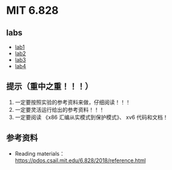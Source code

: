 # MIT 6.828

## labs

- [lab1](./docs/lab1.md)
- [lab2](./docs/lab2.md)
- [lab3](./docs/lab3.md)
- [lab4](./docs/lab4.md)

## 提示（重中之重！！！）

1. 一定要按照实验的参考资料来做，仔细阅读！！！
2. 一定要灵活运行给出的参考资料！！！
3. 一定要阅读 《x86 汇编从实模式到保护模式》、 xv6 代码和文档！

## 参考资料

- Reading materials：https://pdos.csail.mit.edu/6.828/2018/reference.html
